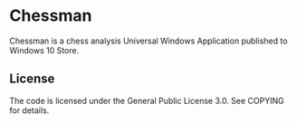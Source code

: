 # Chessman
Chessman is a chess analysis Universal Windows Application published to Windows 10 Store.

License
-------
The code is licensed under the General Public License 3.0. See COPYING for details.
